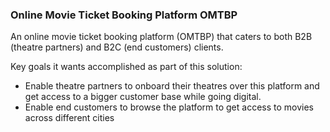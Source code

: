 ### Online Movie Ticket Booking Platform  OMTBP

An online movie ticket booking platform (OMTBP) that caters to both B2B (theatre partners) and B2C (end customers) clients.

Key goals it wants accomplished as part of this solution:
- Enable theatre partners to onboard their theatres over this platform and get access to a bigger customer base while going digital.
- Enable end customers to browse the platform to get access to movies across different cities
